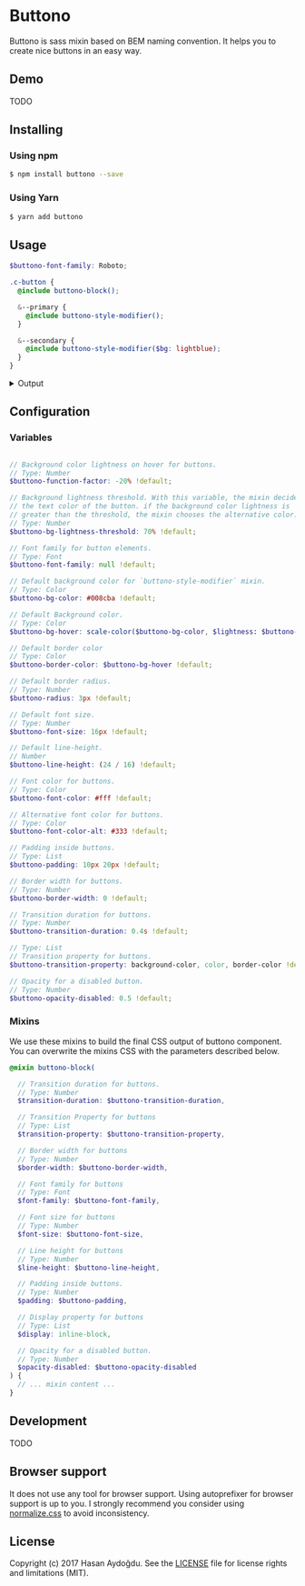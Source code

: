 # Buttono

Buttono is sass mixin based on BEM naming convention. It helps you to create nice buttons in an easy way.

## Demo

TODO

## Installing

### Using npm

```sh
$ npm install buttono --save
```

### Using Yarn

```sh
$ yarn add buttono
```

## Usage

```scss
$buttono-font-family: Roboto;

.c-button {
  @include buttono-block();

  &--primary {
    @include buttono-style-modifier();
  }

  &--secondary {
    @include buttono-style-modifier($bg: lightblue);
  }
}
```

<details>
  <summary>Output</summary>

```css
.c-button {
  border: 0 solid transparent;
  cursor: pointer;
  display: inline-block;
  font-family: Roboto;
  font-size: 16px;
  line-height: 1.5;
  padding: 10px 20px;
  text-align: center;
  transition-duration: 0.4s;
  user-select: none;
  transition-property: background-color, color, border-color;
  vertical-align: middle;
}

.c-button:hover,
.c-button:focus {
  text-decoration: none;
}

.c-button:disabled {
  box-shadow: none;
  cursor: not-allowed;
  opacity: 0.7;
}

.c-button--primary {
  background-color: #008cba;
  border-color: #008cba;
  border-radius: 3px;
  color: #fff;
}

.c-button--primary:hover,
.c-button--primary:focus {
  background-color: #007095;
  border-color: #007095;
  color: #fff;
}

.c-button--primary:disabled:hover,
.c-button--primary:disabled:focus {
  background-color: #008cba;
}

.c-button--secondary {
  background-color: lightblue;
  border-color: lightblue;
  border-radius: 3px;
  color: #333;
}

.c-button--secondary:hover,
.c-button--secondary:focus {
  background-color: #007095;
  border-color: #007095;
  color: #fff;
}

.c-button--secondary:disabled:hover,
.c-button--secondary:disabled:focus {
  background-color: lightblue;
}

```
</details>

## Configuration

### Variables

```scss

// Background color lightness on hover for buttons.
// Type: Number
$buttono-function-factor: -20% !default;

// Background lightness threshold. With this variable, the mixin decides
// the text color of the button. if the background color lightness is
// greater than the threshold, the mixin chooses the alternative color.
// Type: Number
$buttono-bg-lightness-threshold: 70% !default;

// Font family for button elements.
// Type: Font
$buttono-font-family: null !default;

// Default background color for `buttono-style-modifier` mixin.
// Type: Color
$buttono-bg-color: #008cba !default;

// Default Background color.
// Type: Color
$buttono-bg-hover: scale-color($buttono-bg-color, $lightness: $buttono-function-factor) !default;

// Default border color
// Type: Color
$buttono-border-color: $buttono-bg-hover !default;

// Default border radius.
// Type: Number
$buttono-radius: 3px !default;

// Default font size.
// Type: Number
$buttono-font-size: 16px !default;

// Default line-height.
// Number
$buttono-line-height: (24 / 16) !default;

// Font color for buttons.
// Type: Color
$buttono-font-color: #fff !default;

// Alternative font color for buttons.
// Type: Color
$buttono-font-color-alt: #333 !default;

// Padding inside buttons.
// Type: List
$buttono-padding: 10px 20px !default;

// Border width for buttons.
// Type: Number
$buttono-border-width: 0 !default;

// Transition duration for buttons.
// Type: Number
$buttono-transition-duration: 0.4s !default;

// Type: List
// Transition property for buttons.
$buttono-transition-property: background-color, color, border-color !default;

// Opacity for a disabled button.
// Type: Number
$buttono-opacity-disabled: 0.5 !default;
```

### Mixins

We use these mixins to build the final CSS output of buttono component. You can overwrite the mixins CSS with the parameters described below.

```scss
@mixin buttono-block(

  // Transition duration for buttons.
  // Type: Number
  $transition-duration: $buttono-transition-duration,

  // Transition Property for buttons
  // Type: List
  $transition-property: $buttono-transition-property,

  // Border width for buttons
  // Type: Number
  $border-width: $buttono-border-width,

  // Font family for buttons
  // Type: Font
  $font-family: $buttono-font-family,

  // Font size for buttons
  // Type: Number
  $font-size: $buttono-font-size,

  // Line height for buttons
  // Type: Number
  $line-height: $buttono-line-height,

  // Padding inside buttons.
  // Type: Number
  $padding: $buttono-padding,

  // Display property for buttons
  // Type: List
  $display: inline-block,

  // Opacity for a disabled button.
  // Type: Number
  $opacity-disabled: $buttono-opacity-disabled
) {
  // ... mixin content ...
}
```

## Development

TODO

## Browser support

It does not use any tool for browser support. Using autoprefixer for browser support is up to you. I strongly recommend you consider using [normalize.css](https://necolas.github.io/normalize.css/) to avoid inconsistency.

## License

Copyright (c) 2017 Hasan Aydoğdu. See the [LICENSE](/LICENSE) file for license rights and limitations (MIT).
